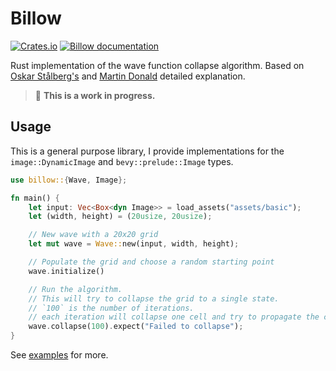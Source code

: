 # Billow
[![Crates.io](https://img.shields.io/crates/v/billow.svg?color=blue)](https://crates.io/crates/billow)
[![Billow documentation](https://docs.rs/billow/badge.svg)](https://docs.rs/billow)

Rust implementation of the wave function collapse algorithm.
Based on [Oskar Stålberg's](https://www.youtube.com/watch?v=0bcZb-SsnrA) and [Martin Donald](https://www.youtube.com/watch?v=2SuvO4Gi7uY) detailed explanation.

> 🚧 **This is a work in progress.**


## Usage

This is a general purpose library, I provide implementations for the `image::DynamicImage` and `bevy::prelude::Image` types.

```rust
use billow::{Wave, Image};

fn main() {
    let input: Vec<Box<dyn Image>> = load_assets("assets/basic");
    let (width, height) = (20usize, 20usize);

    // New wave with a 20x20 grid
    let mut wave = Wave::new(input, width, height);

    // Populate the grid and choose a random starting point
    wave.initialize()

    // Run the algorithm.
    // This will try to collapse the grid to a single state.
    // `100` is the number of iterations.
    // each iteration will collapse one cell and try to propagate the changes.
    wave.collapse(100).expect("Failed to collapse");
}
```

See [examples](examples) for more.
